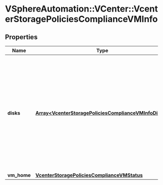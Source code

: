 # VSphereAutomation::VCenter::VcenterStoragePoliciesComplianceVMInfo

## Properties
Name | Type | Description | Notes
------------ | ------------- | ------------- | -------------
**disks** | [**Array&lt;VcenterStoragePoliciesComplianceVMInfoDisks&gt;**](VcenterStoragePoliciesComplianceVMInfoDisks.md) | A Map of virtual disks and their compliance status If empty, the virtual machine does not have any disks or its disks are not associated with a storage policy. When clients pass a value of this structure as a parameter, the key in the field map must be an identifier for the resource type: vcenter.vm.hardware.Disk. When operations return a value of this structure as a result, the key in the field map will be an identifier for the resource type: vcenter.vm.hardware.Disk. | 
**vm_home** | [**VcenterStoragePoliciesComplianceVMStatus**](VcenterStoragePoliciesComplianceVMStatus.md) |  | [optional] 



